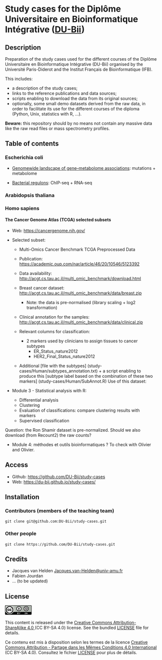 # Study cases for the Diplôme Universitaire en Bioinformatique Intégrative ([DU-Bii](https://du-bii.github.io/accueil/))


## Description

Preparation of the study cases used for the different courses of the Diplôme Universitaire en Bioinformatique Intégrative (DU-Bii) organised by the Université Paris-Diderot and the Institut Français de Bioinformatique (IFB). 


This includes:

- a description of the study cases;
- links to the reference publications and data sources;
- scripts enabling to download the data from its original sources;
- optionally, some small demo datasets derived from the raw data, in order to facilitate its use for the different courses of the diploma (Python, Unix, statistics with R, ...).

**Beware:** this repository should by no means not contain any massive data like the raw read files or mass spectrometry profiles.

## Table of contents

### Escherichia coli

- [Genomewide landscape of gene–metabolome associations](Escherichia_coli/genome-metabolome_fuhrer_2017/): mutations + metabolome

- [Bacterial regulons](Escherichia_coli/bacterial-regulons_myers_2013/): ChIP-seq + RNA-seq

### Arabidopsis thaliana


### Homo sapiens

#### The Cancer Genome Atlas (TCGA) selected subsets

- Web: <https://cancergenome.nih.gov/>

- Selected subset: 

    - Multi-Omics Cancer Benchmark TCGA Preprocessed Data
    - Publication: <https://academic.oup.com/nar/article/46/20/10546/5123392>
    - Data availability: <http://acgt.cs.tau.ac.il/multi_omic_benchmark/download.html>
    - Breast cancer dataset: <http://acgt.cs.tau.ac.il/multi_omic_benchmark/data/breast.zip>
        - Note: the data is pre-normalised (library scaling + log2 transformation)
    - Clinical annotation for the samples: <http://acgt.cs.tau.ac.il/multi_omic_benchmark/data/clinical.zip>
    - Relevant columns for classification: 
        - 2 markers used by clinicians to assign tissues to cancer subtypes
            - ER_Status_nature2012
            - HER2_Final_Status_nature2012
       
     - Additional [file with the subtypes] (study-cases/Human/subtypes_annotation.txt) + a script enabling to produce this [subtype label based on the combination of these two markers] (study-cases/Human/SubAnnot.R)
Use of this dataset:

- Module 3 - Statistical analysis with R:
    - Differential analysis
    - Clustering
    - Evaluation of classifications: compare clustering results with markers
    - Supervised classification

Question: the Ron Shamir dataset is pre-normalized. Should we also download (from Recount2) the raw counts?

- Module 4: méthodes et outils bioinformatiques ? To check with Olivier and Olivier. 



## Access

- Github: <https://github.com/DU-Bii/study-cases>
- Web: <https://du-bii.github.io/study-cases/>

## Installation


### Contributors (members of the teaching team)

```{bash}
git clone git@github.com:DU-Bii/study-cases.git
```
### Other people

```{bash}
git clone https://github.com/DU-Bii/study-cases.git
```


## Credits

- Jacques van Helden <Jacques.van-Helden@univ-amu.fr>
- Fabien Jourdan
- ... (to be updated)


## License

![](img/CC-BY-SA.png)


This content is released under the [Creative Commons Attribution-ShareAlike 4.0 ](https://creativecommons.org/licenses/by-sa/4.0/deed.en) (CC BY-SA 4.0) license. See the bundled [LICENSE](LICENSE.txt) file for details.

Ce contenu est mis à disposition selon les termes de la licence [Creative Commons Attribution - Partage dans les Mêmes Conditions 4.0 International](https://creativecommons.org/licenses/by-sa/4.0/deed.fr) (CC BY-SA 4.0). Consultez le fichier [LICENSE](LICENSE.txt) pour plus de détails.

